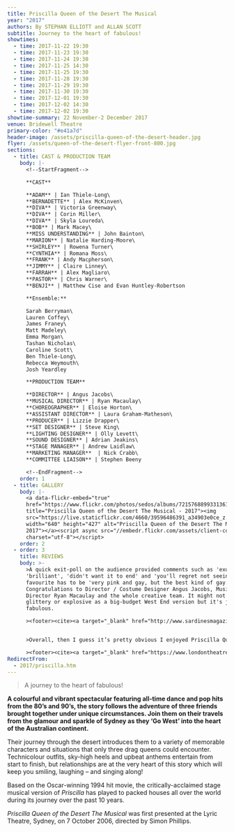 ```yaml
---
title: Priscilla Queen of the Desert The Musical
year: "2017"
authors: By STEPHAN ELLIOTT and ALLAN SCOTT
subtitle: Journey to the heart of fabulous!
showtimes:
  - time: 2017-11-22 19:30
  - time: 2017-11-23 19:30
  - time: 2017-11-24 19:30
  - time: 2017-11-25 14:30
  - time: 2017-11-25 19:30
  - time: 2017-11-28 19:30
  - time: 2017-11-29 19:30
  - time: 2017-11-30 19:30
  - time: 2017-12-01 19:30
  - time: 2017-12-02 14:30
  - time: 2017-12-02 19:30
showtime-summary: 22 November-2 December 2017
venue: Bridewell Theatre
primary-color: "#e41a7d"
header-image: /assets/priscilla-queen-of-the-desert-header.jpg
flyer: /assets/queen-of-the-desert-flyer-front-800.jpg
sections:
  - title: CAST & PRODUCTION TEAM
    body: |-
      <!--StartFragment-->

      **CAST**

      **ADAM** | Ian Thiele-Long\
      **BERNADETTE** | Alex McKinven\
      **DIVA** | Victoria Greenway\
      **DIVA** | Corin Miller\
      **DIVA** | Skyla Loureda\
      **BOB** | Mark Macey\
      **MISS UNDERSTANDING** | John Bainton\
      **MARION** | Natalie Harding-Moore\
      **SHIRLEY** | Rowena Turner\
      **CYNTHIA** | Romana Moss\
      **FRANK** | Andy Macpherson\
      **JIMMY** | Claire Linney\
      **FARRAH** | Alex Magliaro\
      **PASTOR** | Chris Warner\
      **BENJI** | Matthew Cise and Evan Huntley-Robertson

      **Ensemble:**

      Sarah Berryman\
      Lauren Coffey\
      James Franey\
      Matt Madeley\
      Emma Morgan\
      Tashan Nicholas\
      Caroline Scott\
      Ben Thiele-Long\
      Rebecca Weymouth\
      Josh Yeardley

      **PRODUCTION TEAM**

      **DIRECTOR** | Angus Jacobs\
      **MUSICAL DIRECTOR** | Ryan Macaulay\
      **CHOREOGRAPHER** | Eloise Horton\
      **ASSISTANT DIRECTOR** | Laura Graham-Matheson\
      **PRODUCER** | Lizzie Drapper\
      **SET DESIGNER** | Steve King\
      **LIGHTING DESIGNER** | Olly Levett\
      **SOUND DESIGNER** | Adrian Jeakins\
      **STAGE MANAGER** | Andrew Laidlaw\
      **MARKETING MANAGER**  | Nick Crabb\
      **COMMITTEE LIAISON** | Stephen Beeny

      <!--EndFragment-->
    order: 1
  - title: GALLERY
    body: |-
      <a data-flickr-embed="true"
      href="https://www.flickr.com/photos/sedos/albums/72157688993313616"
      title="Priscilla Queen of the Desert The Musical - 2017"><img
      src="https://live.staticflickr.com/4660/39596486391_a34903e0ce_z.jpg"
      width="640" height="427" alt="Priscilla Queen of the Desert The Musical -
      2017"></a><script async src="//embedr.flickr.com/assets/client-code.js"
      charset="utf-8"></script>
    order: 2
  - order: 3
    title: REVIEWS
    body: >-
      >A quick exit-poll on the audience provided comments such as 'exuberant',
      'brilliant', 'didn't want it to end' and 'you'll regret not seeing it.' My
      favourite has to be 'very pink and gay, but the best kind of gay.'
      Congratulations to Director / Costume Designer Angus Jacobs, Musical
      Director Ryan Macaulay and the whole creative team. It might not be as
      glittery or explosive as a big-budget West End version but it's just as
      fabulous.

      ><footer><cite><a target="_blank" href="http://www.sardinesmagazine.co.uk/reviews/review.php?REVIEW-SEDOS-Priscilla%20Queen%20of%20the%20Desert%20-%20the%20Musical&reviewsID=3051t">Priscilla Queen of the Desert, 2017, Sardines</a></cite></footer>


      >Overall, then I guess it’s pretty obvious I enjoyed Priscilla Queen of the Desert. Sedos have put together and delivered a first-rate show that is fun with a capital ‘F’ and entertaining with a capital ‘E’ from start to finish.

      ><footer><cite><a target="_blank" href="https://www.londontheatre1.com/reviews/priscilla-queen-of-the-desert-review-bridewell-theatre-london/">Priscilla Queen of the Desert, 2017, London Theatre 1</a></cite></footer>
RedirectFrom:
  - 2017/priscilla.htm
---
```

> A journey to the heart of fabulous!

**A colourful and vibrant spectacular featuring all-time dance and pop hits from the 80’s and 90’s, the story follows the adventure of three friends brought together under unique circumstances. Join them on their travels from the glamour and sparkle of Sydney as they ‘Go West’ into the heart of the Australian continent.**

Their journey through the desert introduces them to a variety of memorable characters and situations that only three drag queens could encounter. Technicolour outfits, sky-high heels and upbeat anthems entertain from start to finish, but relationships are at the very heart of this story which will keep you smiling, laughing – and singing along!

Based on the Oscar-winning 1994 hit movie, the critically-acclaimed stage musical version of *Priscilla* has played to packed houses all over the world during its journey over the past 10 years.

*Priscilla Queen of the Desert The Musical* was first presented at the Lyric Theatre, Sydney, on 7 October 2006, directed by Simon Phillips.